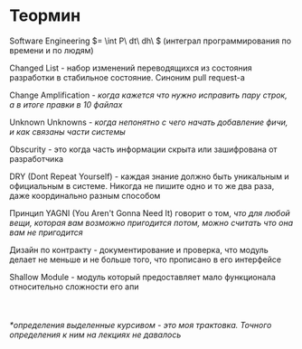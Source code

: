 # Теормин

Software Engineering $= \int P\ dt\ dh\ $ 
(интеграл программирования по времени и по людям)

Changed List - набор изменений переводящихся из состояния разработки в стабильное состояние. Синоним pull request-а

Change Amplification - *когда кажется что нужно исправить пару строк, а в итоге правки в 10 файлах*

Unknown Unknowns - *когда непонятно с чего начать добавление фичи, и как связаны части системы*

Obscurity - это когда часть информации скрыта или зашифрована от разработчика

DRY (Dont Repeat Yourself) - каждая знание должно быть уникальным и официальным в системе. Никогда не пишите одно и то же два раза, даже координально разным способом

Принцип YAGNI (You Aren't Gonna Need It) говорит о том, *что для любой вещи, которая вам возможно пригодится потом, можно считать что она вам не пригодится*

Дизайн по контракту - документирование и проверка, что модуль делает не меньше и не больше того, что прописано в его интерфейсе

Shallow Module - модуль который предоставляет мало функционала относительно сложности его апи

<br>

###### *\*определения выделенные курсивом - это моя трактовка. Точного определения к ним на лекциях не давалось*
